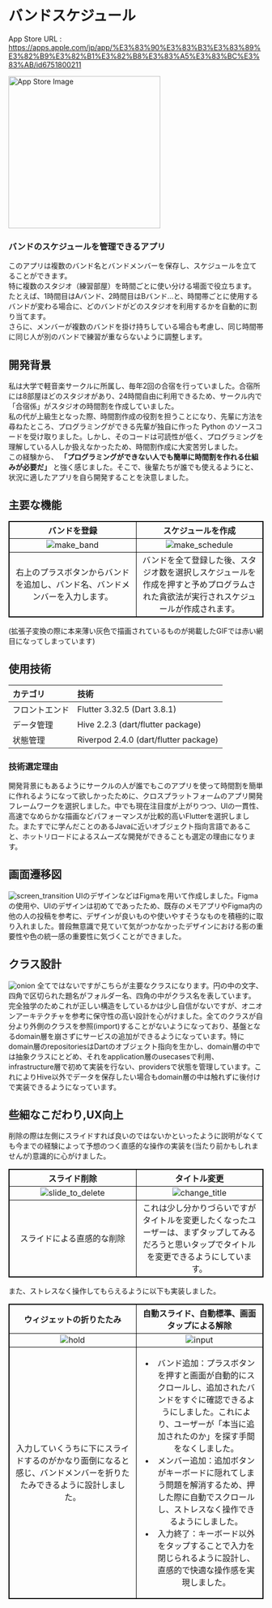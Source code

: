 # バンドスケジュール
App Store URL : https://apps.apple.com/jp/app/%E3%83%90%E3%83%B3%E3%83%89%E3%82%B9%E3%82%B1%E3%82%B8%E3%83%A5%E3%83%BC%E3%83%AB/id6751800211

<img src="./images/app_store_image.jpeg" alt="App Store Image" width="300">

### バンドのスケジュールを管理できるアプリ

このアプリは複数のバンド名とバンドメンバーを保存し、スケジュールを立てることができます。  
特に複数のスタジオ（練習部屋）を時間ごとに使い分ける場面で役立ちます。
たとえば、1時間目はAバンド、2時間目はBバンド…と、時間帯ごとに使用するバンドが変わる場合に、どのバンドがどのスタジオを利用するかを自動的に割り当てます。  
さらに、メンバーが複数のバンドを掛け持ちしている場合も考慮し、同じ時間帯に同じ人が別のバンドで練習が重ならないように調整します。
## 開発背景
私は大学で軽音楽サークルに所属し、毎年2回の合宿を行っていました。合宿所には8部屋ほどのスタジオがあり、24時間自由に利用できるため、サークル内で「合宿係」がスタジオの時間割を作成していました。  
私の代が上級生となった際、時間割作成の役割を担うことになり、先輩に方法を尋ねたところ、プログラミングができる先輩が独自に作った Python のソースコードを受け取りました。しかし、そのコードは可読性が低く、プログラミングを理解している人しか扱えなかったため、時間割作成に大変苦労しました。  
この経験から、
**「プログラミングができない人でも簡単に時間割を作れる仕組みが必要だ」**
と強く感じました。そこで、後輩たちが誰でも使えるようにと、状況に適したアプリを自ら開発することを決意しました。
## 主要な機能

<table style="width: 100%; table-layout: fixed; border: 1px solid black;">
  <tr>
    <th style="width: 50%; border: 1px solid black;text-align: center">バンドを登録</th>
    <th style="width: 50%; border: 1px solid black;text-align: center">スケジュールを作成</th>
  </tr>
  <tr>
    <td style="width: 50%; border: 1px solid black;text-align: center">
        <img src="./images/make_band.gif" alt="make_band" style="max-width: 100%; height: auto;">
    </td>
    <td style="width: 50%; border: 1px solid black;text-align: center">
        <img src="./images/make_schedule.gif" alt="make_schedule" style="max-width: 100%; height: auto;">
    </td>
  </tr>
  <tr>
    <td style="width: 50%; border: 1px solid black;text-align: center">右上のプラスボタンからバンドを追加し、バンド名、バンドメンバーを入力します。</td>
    <td style="width: 50%; border: 1px solid black;text-align: center">バンドを全て登録した後、スタジオ数を選択しスケジュールを作成を押すと予めプログラムされた貪欲法が実行されスケジュールが作成されます。</td>
  </tr>
</table>
(拡張子変換の際に本来薄い灰色で描画されているものが掲載したGIFでは赤い網目になってしまっています)

## 使用技術
|カテゴリ|技術|
|:---|:---|
|フロントエンド|Flutter 3.32.5 (Dart 3.8.1)|
|データ管理|Hive 2.2.3 (dart/flutter package)|
|状態管理|Riverpod 2.4.0 (dart/flutter package)|
### 技術選定理由
開発背景にもあるようにサークルの人が誰でもこのアプリを使って時間割を簡単に作れるようになって欲しかったために、クロスプラットフォームのアプリ開発フレームワークを選択しました。中でも現在注目度が上がりつつ、UIの一貫性、高速でなめらかな描画などパフォーマンスが比較的高いFlutterを選択しました。またすでに学んだことのあるJavaに近いオブジェクト指向言語であること、ホットリロードによるスムーズな開発ができることも選定の理由になります。

## 画面遷移図
![screen_transition](./images/screen_transition.png)
UIのデザインなどはFigmaを用いて作成しました。Figmaの使用や、UIのデザインは初めてであったため、既存のメモアプリやFigma内の他の人の投稿を参考に、デザインが良いものや使いやすそうなものを積極的に取り入れました。普段無意識で見ていて気がつかなかったデザインにおける影の重要性や色の統一感の重要性に気づくことができました。

## クラス設計
![onion](./images/onion.png)
全てではないですがこちらが主要なクラスになります。円の中の文字、四角で区切られた題名がフォルダー名、四角の中がクラス名を表しています。  
完全独学のためこれが正しい構造をしているかは少し自信がないですが、オニオンアーキテクチャを参考に保守性の高い設計を心がけました。全てのクラスが自分より外側のクラスを参照(import)することがないようになっており、基盤となるdomain層を崩さずにサービスの追加ができるようになっています。特にdomain層のrepositoriesはDartのオブジェクト指向を生かし、domain層の中では抽象クラスにとどめ、それをapplication層のusecasesで利用、infrastructure層で初めて実装を行ない、providersで状態を管理しています。これによりHive以外でデータを保存したい場合もdomain層の中は触れずに後付けで実装できるようになっています。

## 些細なこだわり,UX向上
削除の際は左側にスライドすれば良いのではないかといったように説明がなくても今までの経験によって予想のつく直感的な操作の実装を(当たり前かもしれませんが)意識的に心がけました。

<table style="width: 100%; table-layout: fixed; border: 1px solid black;">
  <tr>
    <th style="width: 50%; border: 1px solid black;text-align: center">スライド削除</th>
    <th style="width: 50%; border: 1px solid black;text-align: center">タイトル変更</th>
  </tr>
  <tr>
    <td style="width: 50%; border: 1px solid black;text-align: center">
        <img src="./images/slide_to_delete.gif" alt="slide_to_delete" style="max-width: 100%; height: auto;">
    </td>
    <td style="width: 50%; border: 1px solid black;text-align: center">
        <img src="./images/change_title.gif" alt="change_title" style="max-width: 100%; height: auto;">
    </td>
  </tr>
  <tr>
    <td style="width: 50%; border: 1px solid black;text-align: center">スライドによる直感的な削除</td>
    <td style="width: 50%; border: 1px solid black;text-align: center">これは少し分かりづらいですがタイトルを変更したくなったユーザーは、まずタップしてみるだろうと思いタップでタイトルを変更できるようにしています。</td>
  </tr>
</table>

また、ストレスなく操作してもらえるように以下も実装しました。

<table style="width: 100%; table-layout: fixed; border: 1px solid black;">
  <tr>
    <th style="width: 50%; border: 1px solid black;text-align: center">ウィジェットの折りたたみ</th>
    <th style="width: 50%; border: 1px solid black;text-align: center">自動スライド、自動標準、画面タップによる解除</th>
  </tr>
  <tr>
    <td style="width: 50%; border: 1px solid black;text-align: center">
        <img src="./images/hold.gif" alt="hold" style="max-width: 100%; height: auto;">
    </td>
    <td style="width: 50%; border: 1px solid black;text-align: center">
        <img src="./images/input.gif" alt="input" style="max-width: 100%; height: auto;">
    </td>
  </tr>
  <tr>
    <td style="width: 50%; border: 1px solid black;text-align: center">入力していくうちに下にスライドするのがかなり面倒になると感じ、バンドメンバーを折りたたみできるように設計しました。</td>
    <td style="width: 50%; border: 1px solid black;text-align: center">
    <ul>
        <li>バンド追加：プラスボタンを押すと画面が自動的にスクロールし、追加されたバンドをすぐに確認できるようにしました。これにより、ユーザーが「本当に追加されたのか」を探す手間をなくしました。</li>
        <li>メンバー追加：追加ボタンがキーボードに隠れてしまう問題を解消するため、押した際に自動でスクロールし、ストレスなく操作できるようにしました。</li>
        <li>入力終了：キーボード以外をタップすることで入力を閉じられるように設計し、直感的で快適な操作感を実現しました。</li>
    </ul>
    </td>
  </tr>
</table>